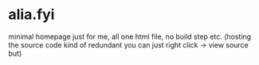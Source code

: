 # alia.fyi

minimal homepage just for me, all one html file, no build step etc. (hosting the source code kind of redundant you can just right click -> view source but)
